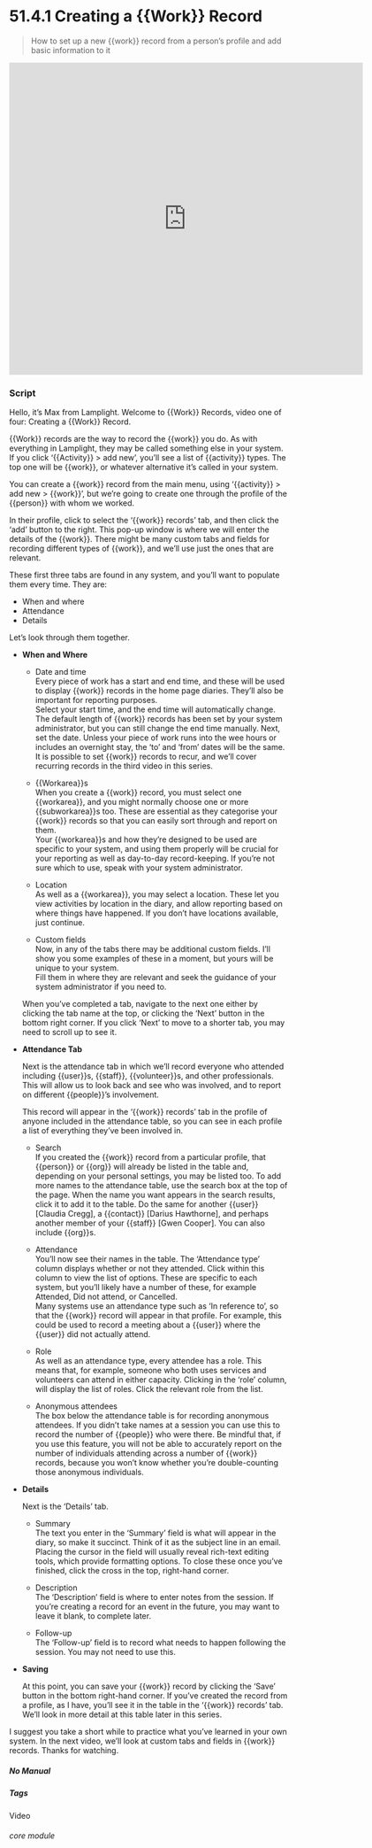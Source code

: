 # 51.4.1 Creating a {{Work}} Record

> How to set up a new {{work}} record from a person’s profile and add basic information to it

<iframe width="640" height="564" src="https://player.vimeo.com/video/279240510" frameborder="0" allowFullScreen mozallowfullscreen webkitAllowFullScreen></iframe>

### Script

Hello, it’s Max from Lamplight. Welcome to {{Work}} Records, video one of four: Creating a {{Work}} Record.

{{Work}} records are the way to record the {{work}} you do. As with everything in Lamplight, they may be called something else in your system. If you click ‘{{Activity}} > add new’, you’ll see a list of {{activity}} types. The top one will be {{work}}, or whatever alternative it’s called in your system.

You can create a {{work}} record from the main menu, using ‘{{activity}} > add new > {{work}}’, but we’re going to create one through the profile of the {{person}} with whom we worked.

In their profile, click to select the ‘{{work}} records’ tab, and then click the ‘add’ button to the right. This pop-up window is where we will enter the details of the {{work}}. There might be many custom tabs and fields for recording different types of {{work}}, and we’ll use just the ones that are relevant.

These first three tabs are found in any system, and you’ll want to populate them every time. They are:
- When and where
- Attendance
- Details

Let’s look through them together.

- **When and Where**
   - Date and time  
   Every piece of work has a start and end time, and these will be used to display {{work}} records in the home page diaries. They’ll also be important for reporting purposes.  
   Select your start time, and the end time will automatically change. The default length of {{work}} records has been set by your system administrator, but you can still change the end time manually. Next, set the date. Unless your piece of work runs into the wee hours or includes an overnight stay, the ‘to’ and ‘from’ dates will be the same.
   It is possible to set {{work}} records to recur, and we’ll cover recurring records in the third video in this series.

   - {{Workarea}}s  
   When you create a {{work}} record, you must select one {{workarea}}, and you might normally choose one or more {{subworkarea}}s too. These are essential as they categorise your {{work}} records so that you can easily sort through and report on them.  
   Your {{workarea}}s and how they’re designed to be used are specific to your system, and using them properly will be crucial for your reporting as well as day-to-day record-keeping. If you’re not sure which to use, speak with your system administrator.

   - Location  
   As well as a {{workarea}}, you may select a location. These let you view activities by location in the diary, and allow reporting based on where things have happened. If you don’t have locations available, just continue.

   - Custom fields  
   Now, in any of the tabs there may be additional custom fields. I’ll show you some examples of these in a moment, but yours will be unique to your system.   
      Fill them in where they are relevant and seek the guidance of your system administrator if you need to.
   
   When you’ve completed a tab, navigate to the next one either by clicking the tab name at the top, or clicking the ‘Next’ button in the bottom right corner. If you click ‘Next’ to move to a shorter tab, you may need to scroll up to see it.

- **Attendance Tab**

   Next is the attendance tab in which we’ll record everyone who attended including {{user}}s, {{staff}}, {{volunteer}}s, and other professionals. This will allow us to look back and see who was involved, and to report on different {{people}}’s involvement. 
   
   This record will appear in the ‘{{work}} records’ tab in the profile of anyone included in the attendance table, so you can see in each profile a list of everything they’ve been involved in.

   - Search  
   If you created the {{work}} record from a particular profile, that {{person}} or {{org}} will already be listed in the table and, depending on your personal settings, you may be listed too. To add more names to the attendance table, use the search box at the top of the page. When the name you want appears in the search results, click it to add it to the table. 
   Do the same for another {{user}} [Claudia Cregg], a {{contact}} [Darius Hawthorne], and perhaps another member of your {{staff}} [Gwen Cooper]. You can also include {{org}}s.
   
   - Attendance  
   You’ll now see their names in the table. The ‘Attendance type’ column displays whether or not they attended. Click within this column to view the list of options. These are specific to each system, but you’ll likely have a number of these, for example Attended, Did not attend, or Cancelled.  
   Many systems use an attendance type such as ‘In reference to’, so that the {{work}} record will appear in that profile. For example, this could be used to record a meeting about a {{user}} where the {{user}} did not actually attend.

   - Role  
   As well as an attendance type, every attendee has a role. This means that, for example, someone who both uses services and volunteers can attend in either capacity. Clicking in the ‘role’ column, will display the list of roles. Click the relevant role from the list.

   - Anonymous attendees  
   The box below the attendance table is for recording anonymous attendees. If you didn’t take names at a session you can use this to record the number of {{people}} who were there. Be mindful that, if you use this feature, you will not be able to accurately report on the number of individuals attending across a number of {{work}} records, because you won’t know whether you’re double-counting those anonymous individuals.
   
- **Details**  

   Next is the ‘Details’ tab.

   - Summary  
   The text you enter in the ‘Summary’ field is what will appear in the diary, so make it succinct. Think of it as the subject line in an email.  
   Placing the cursor in the field will usually reveal rich-text editing tools, which provide formatting options. To close these once you’ve finished, click the cross in the top, right-hand corner.

   - Description  
   The ‘Description’ field is where to enter notes from the session. If you’re creating a record for an event in the future, you may want to leave it blank, to complete later.
   
   - Follow-up  
   The ‘Follow-up’ field is to record what needs to happen following the session. You may not need to use this.

- **Saving**  

   At this point, you can save your {{work}} record by clicking the ‘Save’ button in the bottom right-hand corner. If you’ve created the record from a profile, as I have, you’ll see it in the table in the ‘{{work}} records’ tab. We’ll look in more detail at this table later in this series.

I suggest you take a short while to practice what you’ve learned in your own system. In the next video, we’ll look at custom tabs and fields in {{work}} records. Thanks for watching.


##### No Manual

##### Tags
Video

###### core module
